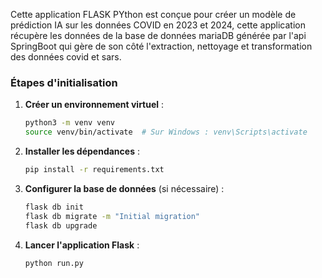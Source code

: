 Cette application FLASK PYthon est conçue pour créer un modèle de prédiction IA sur les données COVID en 2023 et 2024, cette application récupère les données de la base de données mariaDB générée par l'api SpringBoot qui gère de son côté l'extraction, nettoyage et transformation des données covid et sars.

### Étapes d'initialisation

1. **Créer un environnement virtuel** :
   ```bash
   python3 -m venv venv
   source venv/bin/activate  # Sur Windows : venv\Scripts\activate
   ```

2. **Installer les dépendances** :
   ```bash
   pip install -r requirements.txt
   ```

3. **Configurer la base de données** (si nécessaire) :
   ```bash
   flask db init
   flask db migrate -m "Initial migration"
   flask db upgrade
   ```

4. **Lancer l'application Flask** :
   ```bash
   python run.py
   ```